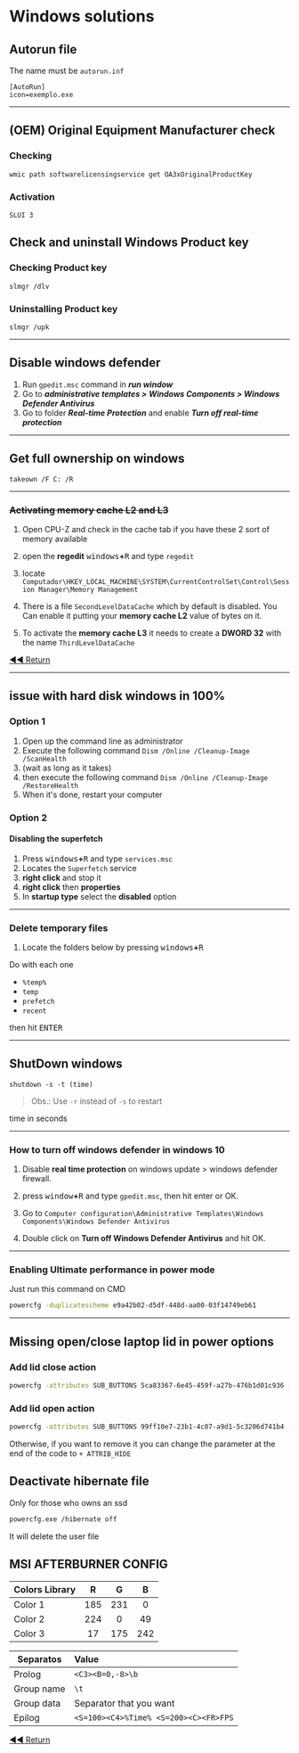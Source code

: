 # Windows solutions

## Autorun file

The name must be `autorun.inf`

```batch
[AutoRun]
icon=exemplo.exe
```

---

## (OEM) Original Equipment Manufacturer check

### Checking

```batch
wmic path softwarelicensingservice get OA3xOriginalProductKey
```

### Activation

```batch
SLUI 3
```

## Check and uninstall Windows Product key

### Checking Product key

```batch
slmgr /dlv
```

### Uninstalling Product key

```batch
slmgr /upk
```

---

## Disable windows defender

1. Run `gpedit.msc` command in **_run window_**
2. Go to **_administrative templates > Windows Components > Windows Defender Antivirus_**
3. Go to folder **_Real-time Protection_** and enable **_Turn off real-time protection_**

---

## Get full ownership on windows

```batch
takeown /F C: /R
```

---

### ~~Activating memory cache L2 and L3~~

1. Open CPU-Z and check in the cache tab if you have these 2 sort of memory available

2. open the **regedit** <kbd>windows</kbd>**+**<kbd>R</kbd> and type `regedit`

3. locate `Computador\HKEY_LOCAL_MACHINE\SYSTEM\CurrentControlSet\Control\Session Manager\Memory Management`

4. There is a file `SecondLevelDataCache` which by default is disabled. You Can enable it putting your **memory cache L2** value of bytes on it.

5. To activate the **memory cache L3** it needs to create a **DWORD 32** with the name `ThirdLevelDataCache`

[◀◀ Return](readme.md#menu)

---

## issue with hard disk windows in 100%

### Option 1

1. Open up the command line as administrator
2. Execute the following command `Dism /Online /Cleanup-Image /ScanHealth`
3. (wait as long as it takes)
4. then execute the following command `Dism /Online /Cleanup-Image /RestoreHealth`
5. When it's done, restart your computer

### Option 2

#### Disabling the superfetch

1. Press <kbd>windows</kbd>**+**<kbd>R</kbd> and type `services.msc`
2. Locates the `Superfetch` service
3. **right click** and stop it
4. **right click** then **properties**
5. In **startup type** select the **disabled** option

---

### Delete temporary files

1. Locate the folders below by pressing <kbd>windows</kbd>**+**<kbd>R</kbd>

Do with each one

- `%temp%`
- `temp`
- `prefetch`
- `recent`

then hit <kbd>ENTER</kbd>

---

## ShutDown windows

```batch
shutdown -s -t (time)
```

> Obs.: Use `-r` instead of `-s` to restart

time in seconds

---

### How to turn off windows defender in windows 10

1. Disable **real time protection** on windows update > windows defender firewall.

2. press <kbd>window</kbd>**+**<kbd>R</kbd> and type `gpedit.msc`, then hit enter or OK.

3. Go to `Computer configuration\Administrative Templates\Windows Components\Windows Defender Antivirus`

4. Double click on **Turn off Windows Defender Antivirus** and hit OK.

---

### Enabling Ultimate performance in power mode

Just run this command on CMD

```bash
powercfg -duplicatescheme e9a42b02-d5df-448d-aa00-03f14749eb61
```

---

## Missing open/close laptop lid in power options

### Add lid close action

```bash
powercfg -attributes SUB_BUTTONS 5ca83367-6e45-459f-a27b-476b1d01c936 -ATTRIB_HIDE
```

### Add lid open action

```bash
powercfg -attributes SUB_BUTTONS 99ff10e7-23b1-4c07-a9d1-5c3206d741b4 -ATTRIB_HIDE
```

Otherwise, if you want to remove it you can change the parameter at the end of the code to `+ ATTRIB_HIDE`

## Deactivate hibernate file

Only for those who owns an ssd

```bash
powercfg.exe /hibernate off
```

It will delete the user file

## MSI AFTERBURNER CONFIG

Colors Library | R | G | B
---------------|:-:|:-:|:-:
Color 1        |185|231|0
Color 2        |224|0  |49
Color 3        |17 |175|242

Separatos | Value
----------|:-----
Prolog    |`<C3><B=0,-8>\b`
Group name|`\t`
Group data|Separator that you want
Epilog    |`<S=100><C4>%Time% <S=200><C><FR>FPS`

[◀◀ Return](readme.md)
